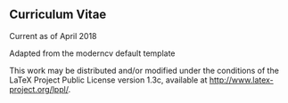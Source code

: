 ## Curriculum Vitae

Current as of April 2018

Adapted from the moderncv default template

This work may be distributed and/or modified under the
conditions of the LaTeX Project Public License version 1.3c,
available at http://www.latex-project.org/lppl/.
